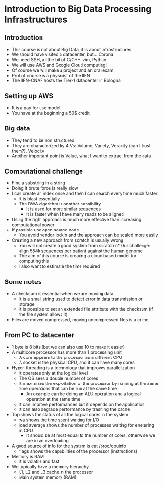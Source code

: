 # Introduction to Big Data Processing Infrastructures

## Introduction
* This course is not about Big Data, it is about infrastructures
* We should have visited a datacenter, but... Corona
* We need SSH, a little bit of C/C++, vim, Python
* We will use AWS and Google Cloud computing!
* Of course we will make a project and an oral exam
* Prof of course is a physicist of the IIFN
* The IIFN-CNAF hosts the Tier-1 datacenter in Bologna

## Setting up AWS
* It is a pay for use model
* You have at the beginning a 50\$ credit

## Big data
* They tend to be non structured
* They are characterized by 4 Vs: Volume, Variety, Veracity (can I trust them?), Velocity
* Another important point is Value, what I want to extract from the data

## Computational challenge
* Find a substring in a string
* Doing it brute force is really slow
* I can create an index once and then I can search every time much faster
	* It is blast essentially
	* The BWA algorithm is another possibility
		* It is used for more similar sequences
		* It is faster when I have many reads to be aligned
* Using the right approach is much more effective than increasing computational power
* If possible use open source code
	* You avoid vendor lockin and the approach can be scaled more easily
* Creating a new approach from scratch is usually wrong
	* You will not create a good system from scratch
 c* Our challenge: align 554k sequences per patient against the human genome
	* The aim of this course is creating a cloud based model for computing this
	* I also want to estimate the time required

## Some notes
* A checksum is essential when we are moving data
	* It is a small string used to detect error in data transmission or storage
	* It is possible to set an extended file attribute with the checksum (if the file system allows it)
* Files are moved compressed, moving uncompressed files is a crime

## From PC to datacenter
* 1 byte is 8 bits (but we can also use 10 to make it easier)
* A multicore processor has more than 1 processing unit
	* A core appears to the processor as a different CPU
	* A socket is the physical CPU, and it can have many cores
* Hyper-threading is a technology that improves parallelization
	* It operates only at the logical level
	* The OS sees a double number of cores
	* It maximises the exploitation of the processor by running at the same time operations that can be run at the same time
		* An example can be doing an ALU operation and a logical operation at the same time
	* It can improve performances but it depends on the application
	* It can also degrade performance by trashing the cache
* Top shows the status of all the logical cores in the system
	* wa shows the time spent waiting for I/O
	* load average shows the number of processes waiting for enetering in CPU
		* It should be at most equal to the number of cores, otherwise we are in an overloading
* A good source of info for the system is cat /proc/cpuinfo
	* flags shows the capabilities of the processor (instructions)
* Memory is RAM
	* It is volatile and fast
* We typically have a memory hierarchy
	* L1, L2 and L3 cache in the processor
	* Main system memory (RAM)
